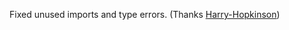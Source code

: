 Fixed unused imports and type errors. (Thanks [Harry-Hopkinson](https://github.com/Harry-Hopkinson))
